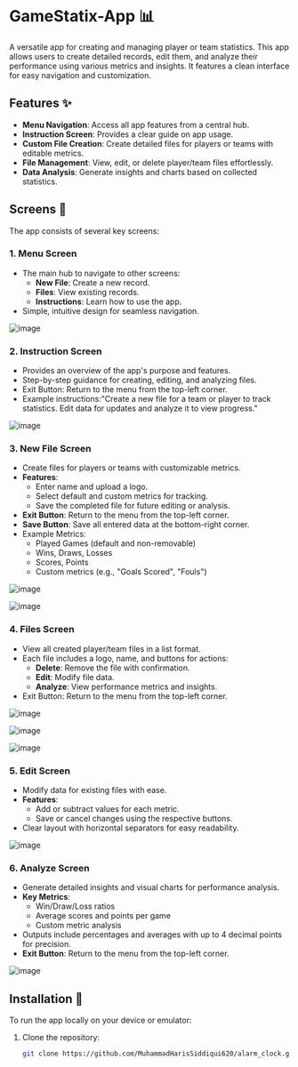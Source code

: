 # GameStatix-App 📊

A versatile app for creating and managing player or team statistics. This app allows users to create detailed records, edit them, and analyze their performance using various metrics and insights. It features a clean interface for easy navigation and customization.


## Features ✨

- **Menu Navigation**: Access all app features from a central hub.
- **Instruction Screen**: Provides a clear guide on app usage.
- **Custom File Creation**: Create detailed files for players or teams with editable metrics.
- **File Management**: View, edit, or delete player/team files effortlessly.
- **Data Analysis**: Generate insights and charts based on collected statistics.

## Screens 🚀

The app consists of several key screens:

### 1. **Menu Screen**
   - The main hub to navigate to other screens:
      - **New File**: Create a new record.
      - **Files**: View existing records.
      - **Instructions**: Learn how to use the app.
   - Simple, intuitive design for seamless navigation.

![image](https://github.com/user-attachments/assets/7b95be03-317f-47ee-ab80-844a6d16aa0b)


### 2. **Instruction Screen**
   - Provides an overview of the app's purpose and features.
   - Step-by-step guidance for creating, editing, and analyzing files.
   - Exit Button: Return to the menu from the top-left corner.
   - Example instructions:"Create a new file for a team or player to track statistics. Edit data for updates and analyze it to view progress."

![image](https://github.com/user-attachments/assets/e42160bd-98b7-4e30-81e7-ed4c633ff305)


### 3. **New File Screen**
   - Create files for players or teams with customizable metrics.
   - **Features**: 
     - Enter name and upload a logo.
     - Select default and custom metrics for tracking.
     - Save the completed file for future editing or analysis.
   - **Exit Button**: Return to the menu from the top-left corner.
   - **Save Button**: Save all entered data at the bottom-right corner.
   - Example Metrics:
     - Played Games (default and non-removable)
     - Wins, Draws, Losses
     - Scores, Points
     - Custom metrics (e.g., "Goals Scored", "Fouls")

![image](https://github.com/user-attachments/assets/2ff6e6d3-67fc-4e05-8106-e53a32724178)

![image](https://github.com/user-attachments/assets/d4605738-40e5-4b13-8c4b-b7ead45a588e)


### 4. **Files Screen**
   - View all created player/team files in a list format.
   - Each file includes a logo, name, and buttons for actions:
     - **Delete**: Remove the file with confirmation.
     - **Edit**: Modify file data.
     - **Analyze**: View performance metrics and insights.
   - Exit Button: Return to the menu from the top-left corner.

![image](https://github.com/user-attachments/assets/87532da2-e0ce-45af-97d3-e7401215358f)

![image](https://github.com/user-attachments/assets/f499eeee-6f0b-453d-bedf-30212222a258)

![image](https://github.com/user-attachments/assets/ff0b02e6-00ac-400d-8ea8-cb42ace2e75e)


### 5. **Edit Screen**
   - Modify data for existing files with ease.
   - **Features**: 
     - Add or subtract values for each metric.
     - Save or cancel changes using the respective buttons.
   - Clear layout with horizontal separators for easy readability.

![image](https://github.com/user-attachments/assets/44ab72b2-3219-49e4-b005-52be4373f4de)


### 6. **Analyze Screen**
   - Generate detailed insights and visual charts for performance analysis.
   - **Key Metrics**: 
     - Win/Draw/Loss ratios
     - Average scores and points per game
     - Custom metric analysis
   - Outputs include percentages and averages with up to 4 decimal points for precision.
   - **Exit Button**: Return to the menu from the top-left corner.

![image](https://github.com/user-attachments/assets/79eec799-fe69-4bcb-ae0a-a0cbe6fec05e)


## Installation 🔧

To run the app locally on your device or emulator:

1. Clone the repository:
   ```bash
   git clone https://github.com/MuhammadHarisSiddiqui620/alarm_clock.git
